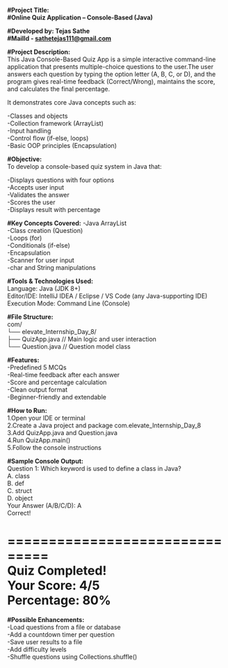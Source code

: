 **#Project Title:**      
**#Online Quiz Application – Console-Based (Java)**

**#Developed by: Tejas Sathe**          
**#MailId - sathetejas111@gmail.com**  

**#Project Description:**     
This Java Console-Based Quiz App is a simple interactive command-line application that presents multiple-choice 
questions to the user.The user answers each question by typing the option letter (A, B, C, or D), and the program 
gives real-time feedback (Correct/Wrong), maintains the score, and calculates the final percentage.       

It demonstrates core Java concepts such as:        

-Classes and objects   
-Collection framework (ArrayList)         
-Input handling         
-Control flow (if-else, loops)         
-Basic OOP principles (Encapsulation)             

**#Objective:**      
To develop a console-based quiz system in Java that:   

-Displays questions with four options      
-Accepts user input      
-Validates the answer     
-Scores the user      
-Displays result with percentage     

**#Key Concepts Covered:**
-Java ArrayList       
-Class creation (Question)      
-Loops (for)            
-Conditionals (if-else)        
-Encapsulation            
-Scanner for user input        
-char and String manipulations       

**#Tools & Technologies Used:**    
Language: Java (JDK 8+)        
Editor/IDE: IntelliJ IDEA / Eclipse / VS Code (any Java-supporting IDE)       
Execution Mode: Command Line (Console)  

**#File Structure:**    
com/        
└── elevate_Internship_Day_8/         
    ├── QuizApp.java      // Main logic and user interaction         
    └── Question.java     // Question model class  

**#Features:**     
-Predefined 5 MCQs    
-Real-time feedback after each answer        
-Score and percentage calculation    
-Clean output format          
-Beginner-friendly and extendable      

**#How to Run:**     
1.Open your IDE or terminal          
2.Create a Java project and package com.elevate_Internship_Day_8       
3.Add QuizApp.java and Question.java        
4.Run QuizApp.main()         
5.Follow the console instructions           


**#Sample Console Output:**       
Question 1: Which keyword is used to define a class in Java?      
A. class       
B. def         
C. struct      
D. object              
Your Answer (A/B/C/D): A       
Correct!       

===============================        
Quiz Completed!      
Your Score: 4/5        
Percentage: 80%                
===============================        

**#Possible Enhancements:**            
-Load questions from a file or database        
-Add a countdown timer per question         
-Save user results to a file        
-Add difficulty levels                        
-Shuffle questions using Collections.shuffle()         




    

